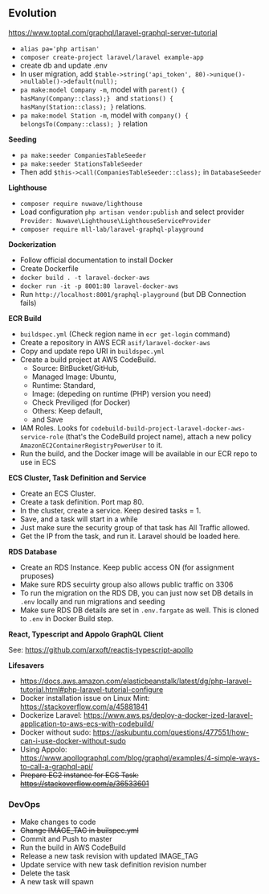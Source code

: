 ## Evolution

https://www.toptal.com/graphql/laravel-graphql-server-tutorial

- `alias pa='php artisan'`
- `composer create-project laravel/laravel example-app`
- create db and update .env
- In user migration, add `$table->string('api_token', 80)->unique()->nullable()->default(null);`
- `pa make:model Company -m`, model with `parent() { hasMany(Company::class);} ` and `stations() { hasMany(Station::class); }` relations.
- `pa make:model Station -m`, model with `company() { belongsTo(Company::class); }` relation

**Seeding**

- `pa make:seeder CompaniesTableSeeder`
- `pa make:seeder StationsTableSeeder`
- Then add `$this->call(CompaniesTableSeeder::class);` in `DatabaseSeeder`

**Lighthouse**

- `composer require nuwave/lighthouse`
- Load configuration `php artisan vendor:publish` and select provider `Provider: Nuwave\Lighthouse\LighthouseServiceProvider`
- `composer require mll-lab/laravel-graphql-playground`

**Dockerization**

- Follow official documentation to install Docker
- Create Dockerfile
- `docker build . -t laravel-docker-aws`
- `docker run -it -p 8001:80 laravel-docker-aws`
- Run `http://localhost:8001/graphql-playground` (but DB Connection fails)

**ECR Build**

- `buildspec.yml` (Check region name in `ecr get-login` command)
- Create a repository in AWS ECR `asif/laravel-docker-aws`
- Copy and update repo URI in `buildspec.yml`
- Create a build project at AWS CodeBuild. 
    - Source: BitBucket/GitHub,
    - Managed Image: Ubuntu,
    - Runtime: Standard,
    - Image: (depeding on runtime (PHP) version you need)
    - Check Previliged (for Docker) 
    - Others: Keep default,
    - and Save
- IAM Roles. Looks for `codebuild-build-project-laravel-docker-aws-service-role` (that's the CodeBuild project name), attach a new policy `AmazonEC2ContainerRegistryPowerUser` to it.
- Run the build, and the Docker image will be available in our ECR repo to use in ECS

**ECS Cluster, Task Definition and Service**

- Create an ECS Cluster.
- Create a task definition. Port map 80. 
- In the cluster, create a service. Keep desired tasks = 1. 
- Save, and a task will start in a while
- Just make sure the security group of that task has All Traffic allowed.
- Get the IP from the task, and run it. Laravel should be loaded here.

**RDS Database**

- Create an RDS Instance. Keep public access ON (for assignment pruposes)
- Make sure RDS secuirty group also allows public traffic on 3306
- To run the migration on the RDS DB, you can just now set DB details in `.env` locally and run migrations and seeding
- Make sure RDS DB details are set in `.env.fargate` as well. This is cloned to `.env` in Docker Build step.

**React, Typescript and Appolo GraphQL Client**

See: https://github.com/arxoft/reactjs-typescript-apollo


**Lifesavers**

- https://docs.aws.amazon.com/elasticbeanstalk/latest/dg/php-laravel-tutorial.html#php-laravel-tutorial-configure
- Docker installation issue on Linux Mint: https://stackoverflow.com/a/45881841
- Dockerize Laravel: https://www.aws.ps/deploy-a-docker-ized-laravel-application-to-aws-ecs-with-codebuild/
- Docker without sudo: https://askubuntu.com/questions/477551/how-can-i-use-docker-without-sudo
- Using Appolo: https://www.apollographql.com/blog/graphql/examples/4-simple-ways-to-call-a-graphql-api/
- ~~Prepare EC2 instance for ECS Task: https://stackoverflow.com/a/36533601~~

### DevOps

- Make changes to code
- ~~Change IMAGE_TAG in builspec.yml~~
- Commit and Push to master
- Run the build in AWS CodeBuild 
- Release a new task revision with updated IMAGE_TAG
- Update service with new task definition revision number
- Delete the task
- A new task will spawn
